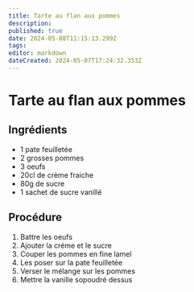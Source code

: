 ```yaml
---
title: Tarte au flan aux pommes
description: 
published: true
date: 2024-05-08T11:15:13.299Z
tags: 
editor: markdown
dateCreated: 2024-05-07T17:24:32.353Z
---
```


# Tarte au flan aux pommes

## Ingrédients

- 1 pate feuilletée
- 2 grosses pommes
- 3 oeufs
- 20cl de crème fraiche
- 80g de sucre
- 1 sachet de sucre vanillé

## Procédure

1. Battre les oeufs
2. Ajouter la créme et le sucre
3. Couper les pommes en fine lamel
4. Les poser sur la pate feuilletée
5. Verser le mélange sur les pommes
6. Mettre la vanille sopoudré dessus
